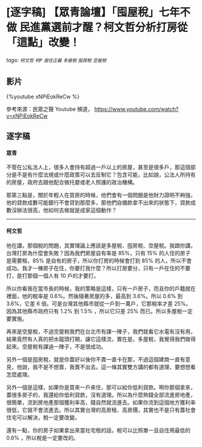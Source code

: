 # [逐字稿] 【眾青論壇】「囤屋稅」七年不做 民進黨選前才醒？柯文哲分析打房從「這點」改變！

###### tags: `柯文哲` `柯P` `居住正義` `多屋稅` `囤房稅` `空屋稅`

## 影片

{%youtube xNPiEokReCw %}

參考來源：民眾之聲 Youtube 頻道， https://www.youtube.com/watch?v=xNPiEokReCw


## 逐字稿

#### 眾青

不管在公私法人上，很多人會持有超過一戶以上的房屋，甚至是很多戶，那這個部分是不是有什麼法規或什麼政策可以去反制它？包含可能，比如說，公法人所持有的房屋，政府去跟他配合做托嬰或老人照護的政治機構。

那第三點是，關於年輕人在買房的時候，他們會有一個問題是他財力證明不夠強，他的貸款成數可能銀行不會貸到那麼多，那他們自備款拿不出來的狀態下，貸款成數沒辦法很高，他如何去做就是成家這個動作？

---

#### 柯文哲

他在講，那個稅的問題，其實理論上應該是多屋稅、囤房稅、空屋稅。我跟你講，台灣打房為什麼會失敗？因為我們房屋自有率是 85%，只有 15% 的人住的房子是需要租，85% 是自有的房子，所以你打房的時候會打到 85% 的人，所以不會成功。我才一棟房子在住，你要打我什麼？所以打房要分，只有一戶在住的不要打，是打那個一個人有 10 戶的才要打。

所以你看我在當市長的時候，我的策略是這樣，只有一戶房子，而且你的戶籍就在裡面，他的稅率是 0.6%。然後隨著房屋的多，最高到 3.6%。所以 0.6% 到 3.6%，它差 6 倍。可是台灣其他縣市就從一戶到一萬戶，它那稅率才差 25%。因為其他縣市政府只有 1.2% 到 1.5% ，所以它只差 25% 而已。所以多屋稅一定要實施。

再來是空屋稅，不過空屋稅我們在台北市有課一陣子，我們就看它水電有沒有用，結果竟然有人真的把水龍頭打開，讓它這樣流，實在是。多屋稅，我覺得我們做得起來。空屋稅有課過一陣子，不是很成功。

另外一個是囤房稅，就是你蓋好以後你不賣一直卡在那，不過這個建商一直有意見，他說，我不是不想賣，我賣不出去。這一條其實雙方講的都有道理，要想想看怎麼處理。

另外一個是這樣，如果你是買來一戶來住，那可以給你低利貸款。啊你那個拿來，蓋很多房子的，我還給你低利貸款，沒有道理。所以為什麼熱錢全部流進房地產，很簡單，流到房地產那個獲利率高，錢自然就流進去。如果你流到這個地方獲利率很低，它就不會流進去。所以其實台灣的高房租、高房價，其實也不是只有蓋社會住宅可以解決，稅一定要改變。

還有一點，你的房子如果拿出來當社宅租的話，稅可以比照單一且自住用最低的 0.6% ，所以稅是一定要改的。
